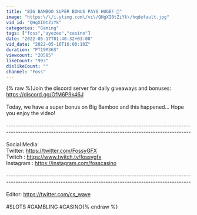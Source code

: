 ```yaml
---
title: "BIG BAMBOO SUPER BONUS PAYS HUGE! 🎍"
image: "https:\/\/i.ytimg.com\/vi\/QHgXI0tZiYk\/hqdefault.jpg"
vid_id: "QHgXI0tZiYk"
categories: "Gaming"
tags: ["foss","ayezee","casino"]
date: "2022-05-17T01:40:32+03:00"
vid_date: "2022-05-16T16:00:10Z"
duration: "PT19M36S"
viewcount: "20585"
likeCount: "993"
dislikeCount: ""
channel: "Foss"
---
```

{% raw %}Join the discord server for daily giveaways and bonuses: <a rel="nofollow" target="blank" href="https://discord.gg/GfM6P9k46J">https://discord.gg/GfM6P9k46J</a><br /><br />Today, we have a super bonus on Big Bamboo and this happened... Hope you enjoy the video!<br /><br />------------------------------------------------------------------------------------------------------------------------------------------------------------<br /><br />Social Media:<br />Twitter: <a rel="nofollow" target="blank" href="https://twitter.com/FossyGFX">https://twitter.com/FossyGFX</a> <br />Twitch : <a rel="nofollow" target="blank" href="https://www.twitch.tv/fossygfx">https://www.twitch.tv/fossygfx</a><br />Instagram : <a rel="nofollow" target="blank" href="https://instagram.com/fosscasino">https://instagram.com/fosscasino</a> <br /><br />------------------------------------------------------------------------------------------------------------------------------------------------------------<br /><br />Editor: <a rel="nofollow" target="blank" href="https://twitter.com/cs_wave">https://twitter.com/cs_wave</a><br /><br />#SLOTS #GAMBLING #CASINO{% endraw %}
